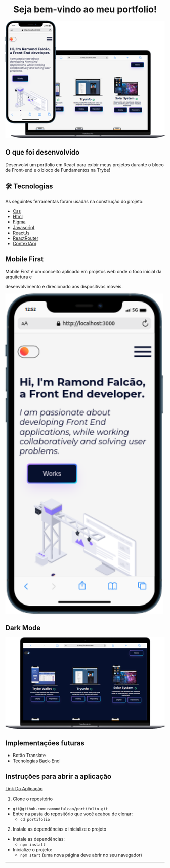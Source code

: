 #  <h1 align="center">Seja bem-vindo ao meu portfolio!</h1>
![img](img-portifolio.svg)

## O que foi desenvolvido

Desenvolvi um portfolio em React para exibir meus projetos durante o bloco de Front-end e o bloco de Fundamentos na Trybe!

## 🛠 Tecnologias

As seguintes ferramentas foram usadas na construção do projeto:

- [Css](https://developer.mozilla.org/en-US/docs/Web/CSS)
- [Html](https://developer.mozilla.org/en-US/docs/Web/HTML)
- [Figma]()
- [Javascript](https://developer.mozilla.org/en-US/docs/Web/JavaScript)
- [ReactJs](https://pt-br.reactjs.org/)
- [ReactRouter](https://reactrouter.com/docs/en/v6)
- [ContextApi](https://reactjs.org/docs/context.html)

## Mobile First 

Mobile First é um conceito aplicado em projetos web onde o foco inicial da arquitetura e 

desenvolvimento é direcionado aos dispositivos móveis.

![img](mobile.svg)

## Dark Mode 

![img](img-dark-mode.svg)

## Implementações futuras 

- Botão Translate
- Tecnologias Back-End


## Instruções para abrir a aplicação

[Link Da Aplicação](https://ramondfalcao.github.io/portifolio/)

1. Clone o repositório
  * `git@github.com:ramondfalcao/portifolio.git`
  * Entre na pasta do repositório que você acabou de clonar:
    * `cd portifolio`

2. Instale as dependências e inicialize o projeto
  * Instale as dependências:
    * `npm install`
  * Inicialize o projeto:
    * `npm start` (uma nova página deve abrir no seu navegador)
---
